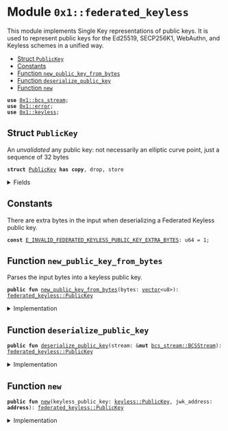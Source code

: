 
<a id="0x1_federated_keyless"></a>

# Module `0x1::federated_keyless`

This module implements Single Key representations of public keys.
It is used to represent public keys for the Ed25519, SECP256K1, WebAuthn, and Keyless schemes in a unified way.


-  [Struct `PublicKey`](#0x1_federated_keyless_PublicKey)
-  [Constants](#@Constants_0)
-  [Function `new_public_key_from_bytes`](#0x1_federated_keyless_new_public_key_from_bytes)
-  [Function `deserialize_public_key`](#0x1_federated_keyless_deserialize_public_key)
-  [Function `new`](#0x1_federated_keyless_new)


<pre><code><b>use</b> <a href="bcs_stream.md#0x1_bcs_stream">0x1::bcs_stream</a>;
<b>use</b> <a href="../../move-stdlib/doc/error.md#0x1_error">0x1::error</a>;
<b>use</b> <a href="keyless.md#0x1_keyless">0x1::keyless</a>;
</code></pre>



<a id="0x1_federated_keyless_PublicKey"></a>

## Struct `PublicKey`

An *unvalidated* any public key: not necessarily an elliptic curve point, just a sequence of 32 bytes


<pre><code><b>struct</b> <a href="federated_keyless.md#0x1_federated_keyless_PublicKey">PublicKey</a> <b>has</b> <b>copy</b>, drop, store
</code></pre>



<details>
<summary>Fields</summary>


<dl>
<dt>
<code>jwk_address: <b>address</b></code>
</dt>
<dd>

</dd>
<dt>
<code>keyless_public_key: <a href="keyless.md#0x1_keyless_PublicKey">keyless::PublicKey</a></code>
</dt>
<dd>

</dd>
</dl>


</details>

<a id="@Constants_0"></a>

## Constants


<a id="0x1_federated_keyless_E_INVALID_FEDERATED_KEYLESS_PUBLIC_KEY_EXTRA_BYTES"></a>

There are extra bytes in the input when deserializing a Federated Keyless public key.


<pre><code><b>const</b> <a href="federated_keyless.md#0x1_federated_keyless_E_INVALID_FEDERATED_KEYLESS_PUBLIC_KEY_EXTRA_BYTES">E_INVALID_FEDERATED_KEYLESS_PUBLIC_KEY_EXTRA_BYTES</a>: u64 = 1;
</code></pre>



<a id="0x1_federated_keyless_new_public_key_from_bytes"></a>

## Function `new_public_key_from_bytes`

Parses the input bytes into a keyless public key.


<pre><code><b>public</b> <b>fun</b> <a href="federated_keyless.md#0x1_federated_keyless_new_public_key_from_bytes">new_public_key_from_bytes</a>(bytes: <a href="../../move-stdlib/doc/vector.md#0x1_vector">vector</a>&lt;u8&gt;): <a href="federated_keyless.md#0x1_federated_keyless_PublicKey">federated_keyless::PublicKey</a>
</code></pre>



<details>
<summary>Implementation</summary>


<pre><code><b>public</b> <b>fun</b> <a href="federated_keyless.md#0x1_federated_keyless_new_public_key_from_bytes">new_public_key_from_bytes</a>(bytes: <a href="../../move-stdlib/doc/vector.md#0x1_vector">vector</a>&lt;u8&gt;): <a href="federated_keyless.md#0x1_federated_keyless_PublicKey">PublicKey</a> {
    <b>let</b> stream = <a href="bcs_stream.md#0x1_bcs_stream_new">bcs_stream::new</a>(bytes);
    <b>let</b> pk = <a href="federated_keyless.md#0x1_federated_keyless_deserialize_public_key">deserialize_public_key</a>(&<b>mut</b> stream);
    <b>assert</b>!(<a href="bcs_stream.md#0x1_bcs_stream_has_remaining">bcs_stream::has_remaining</a>(&<b>mut</b> stream) == <b>false</b>, std::error::invalid_argument(<a href="federated_keyless.md#0x1_federated_keyless_E_INVALID_FEDERATED_KEYLESS_PUBLIC_KEY_EXTRA_BYTES">E_INVALID_FEDERATED_KEYLESS_PUBLIC_KEY_EXTRA_BYTES</a>));
    pk
}
</code></pre>



</details>

<a id="0x1_federated_keyless_deserialize_public_key"></a>

## Function `deserialize_public_key`



<pre><code><b>public</b> <b>fun</b> <a href="federated_keyless.md#0x1_federated_keyless_deserialize_public_key">deserialize_public_key</a>(stream: &<b>mut</b> <a href="bcs_stream.md#0x1_bcs_stream_BCSStream">bcs_stream::BCSStream</a>): <a href="federated_keyless.md#0x1_federated_keyless_PublicKey">federated_keyless::PublicKey</a>
</code></pre>



<details>
<summary>Implementation</summary>


<pre><code><b>public</b> <b>fun</b> <a href="federated_keyless.md#0x1_federated_keyless_deserialize_public_key">deserialize_public_key</a>(stream: &<b>mut</b> <a href="bcs_stream.md#0x1_bcs_stream_BCSStream">bcs_stream::BCSStream</a>): <a href="federated_keyless.md#0x1_federated_keyless_PublicKey">PublicKey</a> {
    <b>let</b> jwk_address = <a href="bcs_stream.md#0x1_bcs_stream_deserialize_address">bcs_stream::deserialize_address</a>(stream);
    <b>let</b> keyless_public_key = <a href="keyless.md#0x1_keyless_deserialize_public_key">keyless::deserialize_public_key</a>(stream);
    <a href="federated_keyless.md#0x1_federated_keyless_PublicKey">PublicKey</a> { keyless_public_key, jwk_address }
}
</code></pre>



</details>

<a id="0x1_federated_keyless_new"></a>

## Function `new`



<pre><code><b>public</b> <b>fun</b> <a href="federated_keyless.md#0x1_federated_keyless_new">new</a>(keyless_public_key: <a href="keyless.md#0x1_keyless_PublicKey">keyless::PublicKey</a>, jwk_address: <b>address</b>): <a href="federated_keyless.md#0x1_federated_keyless_PublicKey">federated_keyless::PublicKey</a>
</code></pre>



<details>
<summary>Implementation</summary>


<pre><code><b>public</b> <b>fun</b> <a href="federated_keyless.md#0x1_federated_keyless_new">new</a>(keyless_public_key: <a href="keyless.md#0x1_keyless_PublicKey">keyless::PublicKey</a>, jwk_address: <b>address</b>): <a href="federated_keyless.md#0x1_federated_keyless_PublicKey">PublicKey</a> {
    <a href="federated_keyless.md#0x1_federated_keyless_PublicKey">PublicKey</a> { keyless_public_key, jwk_address }
}
</code></pre>



</details>


[move-book]: https://aptos.dev/move/book/SUMMARY
